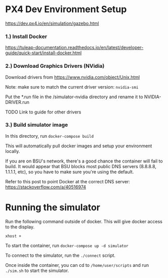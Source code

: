 # PX4 Dev Environment Setup

https://dev.px4.io/en/simulation/gazebo.html

### 1.) Install Docker

https://tuleap-documentation.readthedocs.io/en/latest/developer-guide/quick-start/install-docker.html

### 2.) Download Graphics Drivers (NVidia)

Download drivers from https://www.nvidia.com/object/Unix.html

Note: make sure to match the current driver version: `nvidia-smi`

Put the *.run file in the /simulator-nvidia directory and rename it to NVIDIA-DRIVER.run

TODO Link to guide for other drivers

### 3.) Build simulator image

In this directory, run `docker-compose build`

This will automatically pull docker images and setup your environment locally.

If you are on BSU's network, there's a good chance the container will fail to build. 
It would appear that BSU blocks most public DNS servers (8.8.8.8, 1.1.1.1, etc), so
you have to make sure you're using the default.

Refer to this post to point Docker at the correct DNS server:
https://stackoverflow.com/a/40516974


# Running the simulator

Run the following command outside of docker. This will give docker access to the display.

`xhost +`

To start the container, run `docker-compose up -d simulator`

To connect to the simulator, run the `./connect` script.

Once inside the container, you can cd to `/home/user/scripts` and
run `./sim.sh` to start the simulator.